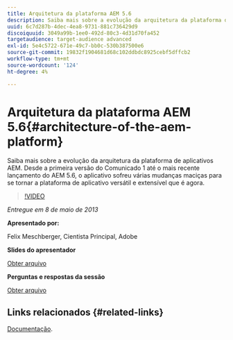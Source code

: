 ```yaml
---
title: Arquitetura da plataforma AEM 5.6
description: Saiba mais sobre a evolução da arquitetura da plataforma de aplicativos AEM. Desde a primeira versão do Comunicado 1, até o mais recente lançamento do AEM 5.6, o aplicativo passou por várias mudanças para se tornar a plataforma de aplicativos versátil e extensível que é hoje.
uuid: 6c7d287b-4dec-4ea8-9731-881c736429d9
discoiquuid: 3049a99b-1ee0-492d-80c3-4d31d70fa452
targetaudience: target-audience advanced
exl-id: 5e4c5722-671e-49c7-bb0c-530b387500e6
source-git-commit: 19832f1904681d68c102ddbdc8925cebf5dffcb2
workflow-type: tm+mt
source-wordcount: '124'
ht-degree: 4%

---
```


# Arquitetura da plataforma AEM 5.6{#architecture-of-the-aem-platform}

Saiba mais sobre a evolução da arquitetura da plataforma de aplicativos AEM. Desde a primeira versão do Comunicado 1 até o mais recente lançamento do AEM 5.6, o aplicativo sofreu várias mudanças maciças para se tornar a plataforma de aplicativo versátil e extensível que é agora.

>[!VIDEO](https://video.tv.adobe.com/v/19575/?quality=9)

*Entregue em 8 de maio de 2013*

**Apresentado por:**

Felix Meschberger, Cientista Principal, Adobe

**Slides do apresentador**

[Obter arquivo](assets/20130508-aem56-architecture.pdf)

**Perguntas e respostas da sessão**

[Obter arquivo](assets/questionsanswers-aem56-architecture.pdf)

## Links relacionados {#related-links}

[Documentação](https://docs.adobe.com/docs/en/cq/5-6-1/exploring/introduction.html?wcmmode=disabled).

<!--
[Get back to the Overview](https://helpx.adobe.com/experience-manager/kt/eseminars/gems/aem-index.html)
-->
